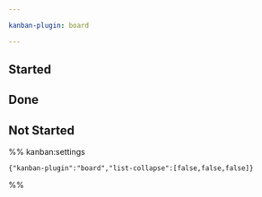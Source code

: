 ```yaml
---

kanban-plugin: board

---
```


## Started



## Done



## Not Started





%% kanban:settings
```
{"kanban-plugin":"board","list-collapse":[false,false,false]}
```
%%